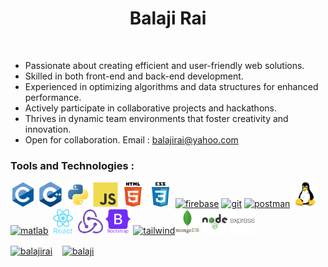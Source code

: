 <h1 align="center">Balaji Rai</h1>

<p align="center">
  <img src="https://readme-typing-svg.demolab.com?font=Fira+Code&duration=3000&center=true&vCenter=true&pause=300&color=E6EDF3&random=false&lines=Student;Competitive+Programmer;Software+Developer" alt="" />
</p>

<!-- <p align="center">
<img src="https://profile-counter.glitch.me/balajirai/count.svg" alt="hit counter">
</p>
-->

<!--
<h3 align="center">A student, competitive programmer and software developer</h3>
-->

- Passionate about creating efficient and user-friendly web solutions.
- Skilled in both front-end and back-end development.
- Experienced in optimizing algorithms and data structures for enhanced performance.
- Actively participate in collaborative projects and hackathons.
- Thrives in dynamic team environments that foster creativity and innovation.
- Open for collaboration. Email : balajirai@yahoo.com

<h3 align="left">Tools and Technologies :</h3>

<p align="left">
<a href=""><img src="https://raw.githubusercontent.com/devicons/devicon/master/icons/c/c-original.svg" alt="c" width="40" height="40"/></a>
<a href=""><img src="https://raw.githubusercontent.com/devicons/devicon/master/icons/cplusplus/cplusplus-original.svg" alt="cplusplus" width="40" height="40"/></a>
<a href=""><img src="https://raw.githubusercontent.com/devicons/devicon/master/icons/python/python-original.svg" alt="python" width="40" height="40"/></a>
<a href=""><img src="https://raw.githubusercontent.com/devicons/devicon/master/icons/javascript/javascript-original.svg" alt="javascript" width="40" height="40"/></a>
<!--<a href=""><img src="https://raw.githubusercontent.com/devicons/devicon/master/icons/d3js/d3js-original.svg" alt="d3js" width="40" height="40"/></a> -->
<a href=""><img src="https://raw.githubusercontent.com/devicons/devicon/master/icons/html5/html5-original-wordmark.svg" alt="html5" width="40" height="40"/></a>
<a href=""><img src="https://raw.githubusercontent.com/devicons/devicon/master/icons/css3/css3-original-wordmark.svg" alt="css3" width="40" height="40"/></a>
<a href=""><img src="https://www.vectorlogo.zone/logos/firebase/firebase-icon.svg" alt="firebase" width="40" height="40"/></a>
<a href=""><img src="https://www.vectorlogo.zone/logos/git-scm/git-scm-icon.svg" alt="git" width="40" height="40"/></a>
<a href=""><img src="https://www.vectorlogo.zone/logos/getpostman/getpostman-icon.svg" alt="postman" width="40" height="40"/></a>
<a href=""><img src="https://raw.githubusercontent.com/devicons/devicon/master/icons/linux/linux-original.svg" alt="linux" width="40" height="40"/></a>
<a href=""><img src="https://upload.wikimedia.org/wikipedia/commons/2/21/Matlab_Logo.png" alt="matlab" width="40" height="40"/></a>
<a href=""><img src="https://raw.githubusercontent.com/devicons/devicon/master/icons/react/react-original-wordmark.svg" alt="react" width="40" height="40"/></a>
<a href=""><img src="https://raw.githubusercontent.com/devicons/devicon/master/icons/redux/redux-original.svg" alt="redux" width="40" height="40"/></a>
<a href=""><img src="https://raw.githubusercontent.com/devicons/devicon/master/icons/bootstrap/bootstrap-plain-wordmark.svg" alt="bootstrap" width="40" height="40"/></a>
<a href=""><img src="https://www.vectorlogo.zone/logos/tailwindcss/tailwindcss-icon.svg" alt="tailwind" width="40" height="40</a>
<a href=""><img src="https://raw.githubusercontent.com/devicons/devicon/master/icons/mongodb/mongodb-original-wordmark.svg" alt="mongodb" width="40" height="40"/></a>
<a href=""><img src="https://raw.githubusercontent.com/devicons/devicon/master/icons/nodejs/nodejs-original-wordmark.svg" alt="nodejs" width="40" height="40"/></a>
<a href=""><img src="https://raw.githubusercontent.com/devicons/devicon/master/icons/express/express-original-wordmark.svg" alt="express" width="40" height="40"/></a>
</p>




<a href=""><img align="center" src="https://github-readme-stats.vercel.app/api?username=balajirai&hide=stars&hide_border=true&show_icons=true&title_color=ffffff&icon_color=34abeb&text_color=CFD6DB&bg_color=0D1117" alt="balajirai" /></a>&nbsp; &nbsp; <a href=""><img align="center" src="https://github-readme-stats.vercel.app/api/top-langs/?username=balajirai&hide_border=true&title_color=ffffff&icon_color=34abeb&text_color=CFD6DB&bg_color=0D1117&include_all_commits=false&count_private=false&layout=compact" alt="balaji" /></a>

